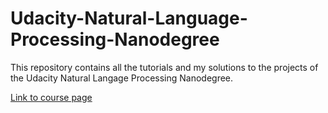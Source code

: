 # Udacity-Natural-Language-Processing-Nanodegree

This repository contains all the tutorials and my solutions to the projects of the Udacity Natural Langage Processing Nanodegree.

[Link to course page](https://www.udacity.com/course/natural-language-processing-nanodegree--nd892)


